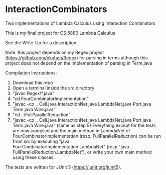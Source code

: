 # InteractionCombinators
Two implementations of Lambda Calculus using Interaction Combinators

This is my final project for CS:5860 Lambda Calculus

See the Write-Up for a description

Note: this project depends on my Regex project (https://github.com/nkohen/Regex) for parsing in terms although this project does not depend on the implementation of parsing in Term.java

Compilation Instructions:
1) Download this repo
2) Open a terminal inside the src directory
3) "javac Regex\\*.java"
4) "cd FourCombinatorImplementation"
5) "javac -cp .. Cell.java InteractionNet.java LambdaNet.java Port.java Term.java Wire.java"
6) "cd ..\FullParallelReduction"
7) "javac -cp .. Cell.java InteractionNet.java LambdaNet.java Port.java Term.java Wire.java" (same as step 5)
Everything except for the tests are now compiled and the main method in LambdaNet of FourCombinatorImplementation (resp. FullParallelReduction) can be run from src by executing "java FourCombinatorImplementation.LambdaNet" (resp "java FullParallelReduction.LambdaNet"), or write your own main method using these classes.

The tests are written for JUnit 5 (https://junit.org/junit5).
